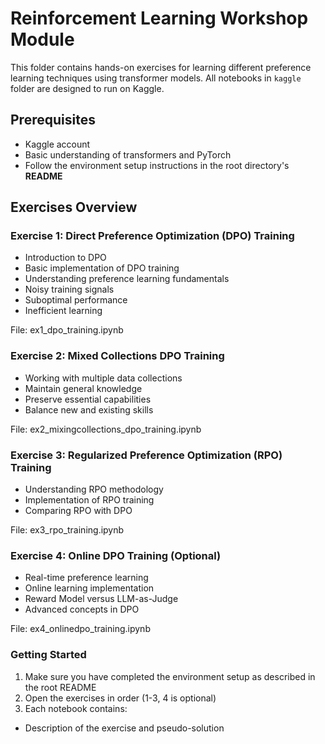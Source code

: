 # Reinforcement Learning Workshop Module
This folder contains hands-on exercises for learning different preference learning techniques using transformer models. 
All notebooks in ``kaggle`` folder are designed to run on Kaggle.

## Prerequisites
* Kaggle account
* Basic understanding of transformers and PyTorch
* Follow the environment setup instructions in the root directory's **README**
## Exercises Overview
### Exercise 1: Direct Preference Optimization (DPO) Training
* Introduction to DPO
* Basic implementation of DPO training
* Understanding preference learning fundamentals
* Noisy training signals
* Suboptimal performance
* Inefficient learning

File: ex1_dpo_training.ipynb
### Exercise 2: Mixed Collections DPO Training
* Working with multiple data collections
* Maintain general knowledge
* Preserve essential capabilities
* Balance new and existing skills

File: ex2_mixingcollections_dpo_training.ipynb
### Exercise 3: Regularized Preference Optimization (RPO) Training
* Understanding RPO methodology
* Implementation of RPO training
* Comparing RPO with DPO

File: ex3_rpo_training.ipynb
### Exercise 4: Online DPO Training (Optional)
* Real-time preference learning
* Online learning implementation
* Reward Model versus LLM-as-Judge
* Advanced concepts in DPO

File: ex4_onlinedpo_training.ipynb
### Getting Started
1. Make sure you have completed the environment setup as described in the root README
2. Open the exercises in order (1-3, 4 is optional)
3. Each notebook contains:
  * Description of the exercise and pseudo-solution
